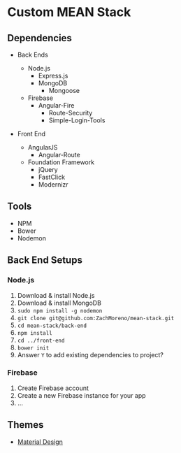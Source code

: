 Custom MEAN Stack
============

## Dependencies
 - Back Ends
   - Node.js
     - Express.js
     - MongoDB
       - Mongoose
   - Firebase
     - Angular-Fire
       - Route-Security
       - Simple-Login-Tools

 - Front End
   - AngularJS
     - Angular-Route
   - Foundation Framework
     - jQuery
     - FastClick
     - Modernizr

## Tools
 - NPM
 - Bower
 - Nodemon

## Back End Setups
### Node.js
 1. Download & install Node.js
 2. Download & install MongoDB
 3. `sudo npm install -g nodemon`
 4. `git clone git@github.com:ZachMoreno/mean-stack.git`
 5. `cd mean-stack/back-end`
 6. `npm install`
 7. `cd ../front-end`
 8. `bower init`
 9. Answer `Y` to add existing dependencies to project?

### Firebase
 1. Create Firebase account
 2. Create a new Firebase instance for your app
 3. ...

## Themes
 - [Material Design](https://github.com/ZachMoreno/mean-stack/tree/master/front-end/themes)


